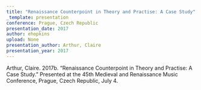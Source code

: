 ```yaml
---
title: "Renaissance Counterpoint in Theory and Practise: A Case Study"
_template: presentation
conference: Prague, Czech Republic
presentation_date: 2017
author: ehopkins
upload: None
presentation_author: Arthur, Claire
presentation_year: 2017
---
```

Arthur, Claire. 2017b. “Renaissance Counterpoint in Theory and Practise: A Case Study.” Presented at the 45th Medieval and Renaissance Music Conference, Prague, Czech Republic, July 4.
